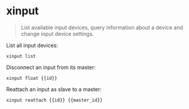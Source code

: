 xinput
======

> List available input devices, query information about a device and change input device settings.

List all input devices:

    xinput list

Disconnect an input from its master:

    xinput float {{id}}

Reattach an input as slave to a master:

    xinput reattach {{id}} {{master_id}}
